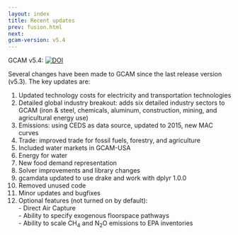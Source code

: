 ```yaml
---
layout: index
title: Recent updates
prev: fusion.html
next: 
gcam-version: v5.4
---
```


GCAM v5.4: [![DOI](https://zenodo.org/badge/DOI/10.5281/zenodo.5093192.svg)](https://doi.org/10.5281/zenodo.5093192)

Several changes have been made to GCAM since the last release version (v5.3). The key updates are:
 1. Updated technology costs for electricity and transportation technologies
 2. Detailed global industry breakout: adds six detailed industry sectors to GCAM (iron & steel, chemicals, aluminum, construction, mining, and agricultural energy use)
 3. Emissions: using CEDS as data source, updated to 2015, new MAC curves
 4. Trade: improved trade for fossil fuels, forestry, and agriculture
 5. Included water markets in GCAM-USA
 6. Energy for water
 7. New food demand representation
 8. Solver improvements and library changes
 9. gcamdata updated to use drake and work with dplyr 1.0.0
 10. Removed unused code
 11. Minor updates and bugfixes
 12. Optional features (not turned on by default):   
	- Direct Air Capture  
	- Ability to specify exogenous floorspace pathways  
	- Ability to scale CH<sub>4</sub> and N<sub>2</sub>O emissions to EPA inventories  
